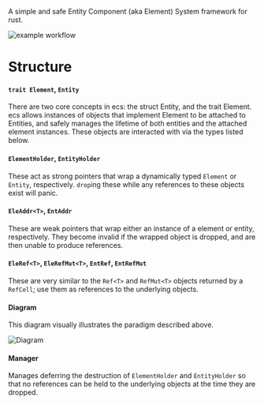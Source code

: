 A simple and safe Entity Component (aka Element) System framework for rust.

![example workflow](https://teamcity.spkit.org/app/rest/builds/affectedProject:name:Test/statusIcon)

# Structure

#### `trait Element`, `Entity`
There are two core concepts in ecs: the struct Entity, and the trait Element. ecs allows instances of objects that implement Element to be attached to Entities, and safely manages the lifetime of both entities and the attached element instances. These objects are interacted with via the types listed below.

#### `ElementHolder`, `EntityHolder`
These act as strong pointers that wrap a dynamically typed `Element` or `Entity`, respectively. `drop`ing these while any references to these objects exist will panic.

#### `EleAddr<T>`, `EntAddr`
These are weak pointers that wrap either an instance of a element or entity, respectively. They become invalid if the wrapped object is dropped, and are then unable to produce references.

#### `EleRef<T>`, `EleRefMut<T>`, `EntRef`, `EntRefMut`
These are very similar to the `Ref<T>` and `RefMut<T>` objects returned by a `RefCell`; use them as references to the underlying objects.

#### Diagram
This diagram visually illustrates the paradigm described above.

![Diagram](https://raw.githubusercontent.com/bennywwg/ecs/master/diagram.png?raw=true)

#### Manager
Manages deferring the destruction of `ElementHolder` and `EntityHolder` so that no references can be held to the underlying objects at the time they are dropped.
